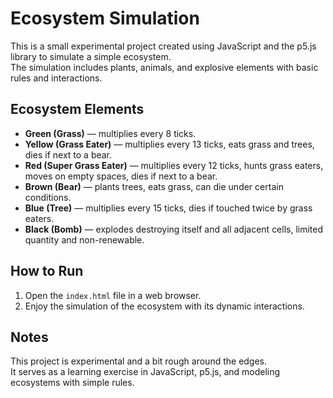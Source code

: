 # Ecosystem Simulation

This is a small experimental project created using JavaScript and the p5.js library to simulate a simple ecosystem.  
The simulation includes plants, animals, and explosive elements with basic rules and interactions.

## Ecosystem Elements

- **Green (Grass)** — multiplies every 8 ticks.  
- **Yellow (Grass Eater)** — multiplies every 13 ticks, eats grass and trees, dies if next to a bear.  
- **Red (Super Grass Eater)** — multiplies every 12 ticks, hunts grass eaters, moves on empty spaces, dies if next to a bear.  
- **Brown (Bear)** — plants trees, eats grass, can die under certain conditions.  
- **Blue (Tree)** — multiplies every 15 ticks, dies if touched twice by grass eaters.  
- **Black (Bomb)** — explodes destroying itself and all adjacent cells, limited quantity and non-renewable.

## How to Run

1. Open the `index.html` file in a web browser.  
2. Enjoy the simulation of the ecosystem with its dynamic interactions.

## Notes

This project is experimental and a bit rough around the edges.  
It serves as a learning exercise in JavaScript, p5.js, and modeling ecosystems with simple rules.

